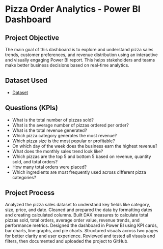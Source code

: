 # Pizza Order Analytics - Power BI Dashboard
## Project Objective
The main goal of this dashboard is to explore and understand pizza sales trends, customer preferences, and revenue distribution using an interactive and visually engaging Power BI report. This helps stakeholders and teams make better business decisions based on real-time analytics.

## Dataset Used
- <a href="https://github.com/imbhagya/Pizza-Order-Analytics/blob/main/pizza_sales_excel_file.xlsx">Dataset</a>

## Questions (KPIs)
- What is the total number of pizzas sold?
- What is the average number of pizzas ordered per order?
- What is the total revenue generated?
- Which pizza category generates the most revenue?
- Which pizza size is the most popular or profitable?
- On which day of the week does the business earn the highest revenue?
- What does the monthly sales trend look like?
- Which pizzas are the top 5 and bottom 5 based on revenue, quantity sold, and total orders?
- How many total orders were placed?
- Which ingredients are most frequently used across different pizza categories?

## Project Process
Analyzed the pizza sales dataset to understand key fields like category, size, price, and date.
Cleaned and prepared the data by formatting dates and creating calculated columns.
Built DAX measures to calculate total pizzas sold, total orders, average order value, revenue trends, and performance metrics.
Designed the dashboard in Power BI using KPI cards, bar charts, line graphs, and pie charts.
Structured visuals across two pages for better clarity and user experience.
Reviewed and tested all visuals and filters, then documented and uploaded the project to GitHub.

